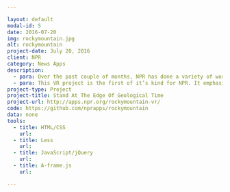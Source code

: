 ```yaml
---

layout: default
modal-id: 5
date: 2016-07-20
img: rockymountain.jpg
alt: rockymountain
project-date: July 20, 2016
client: NPR
category: News Apps
description:
  - para: Over the past couple of months, NPR has done a variety of work on national parks. This is a virtual reality experience that takes the viewers to the Rocky Mountain National Park.
  - para: This VR project is the first of it’s kind for NPR. It emphasizes a combination of sound and environment to give an immersive experience.
project-type: Project
project-title: Stand At The Edge Of Geological Time
project-url: http://apps.npr.org/rockymountain-vr/
code: https://github.com/nprapps/rockymountain
data: none
tools:
  - title: HTML/CSS
    url:
  - title: Less
    url:
  - title: JavaScript/jQuery
    url:
  - title: A-frame.js
    url:

---
```

